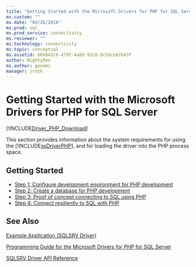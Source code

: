 ```yaml
---
title: "Getting Started with the Microsoft Drivers for PHP for SQL Server | Microsoft Docs"
ms.custom: ""
ms.date: "03/26/2018"
ms.prod: sql
ms.prod_service: connectivity
ms.reviewer: ""
ms.technology: connectivity
ms.topic: conceptual
ms.assetid: 66b042c6-479f-4a89-92c8-8c5dce67643f
author: MightyPen
ms.author: genemi
manager: jroth
---
```

# Getting Started with the Microsoft Drivers for PHP for SQL Server
[!INCLUDE[Driver_PHP_Download](../../includes/driver_php_download.md)]

This section provides information about the system requirements for using the [!INCLUDE[ssDriverPHP](../../includes/ssdriverphp_md.md)], and for loading the driver into the PHP process space.  
  
## Getting Started  
* [Step 1: Configure development environment for PHP development](../../connect/php/step-1-configure-development-environment-for-php-development.md)  
* [Step 2: Create a database for PHP development](../../connect/php/step-2-create-a-sql-database-for-php-development.md)  
* [Step 3: Proof of concept connecting to SQL using PHP](../../connect/php/step-3-proof-of-concept-connecting-to-sql-using-php.md)  
* [Step 4: Connect resiliently to SQL with PHP](../../connect/php/step-4-connect-resiliently-to-sql-with-php.md)  
  
## See Also  
[Example Application &#40;SQLSRV Driver&#41;](../../connect/php/example-application-sqlsrv-driver.md)

[Programming Guide for the Microsoft Drivers for PHP for SQL Server](../../connect/php/programming-guide-for-php-sql-driver.md)

[SQLSRV Driver API Reference](../../connect/php/sqlsrv-driver-api-reference.md)  
  
